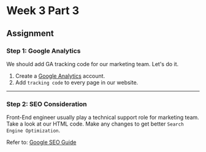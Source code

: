 # Week 3 Part 3

## Assignment

### Step 1: Google Analytics

We should add GA tracking code for our marketing team. Let's do it.

1. Create a [Google Analytics](https://www.google.com/analytics/analytics/) account.
2. Add `tracking code` to every page in our website.

---

### Step 2: SEO Consideration

Front-End engineer usually play a technical support role for marketing team. Take a look at our HTML code. Make any changes to get better `Search Engine Optimization`.

Refer to: [Google SEO Guide](https://support.google.com/webmasters/answer/7451184?hl=en)
